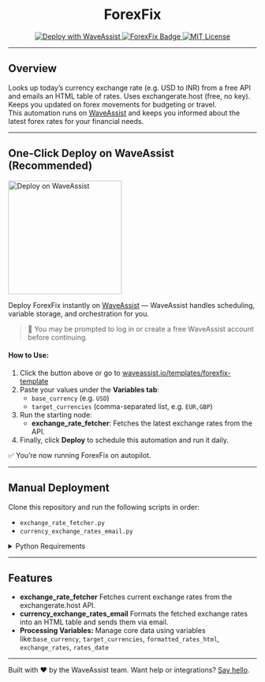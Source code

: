 <h1 align="center">ForexFix</h1>

<p align="center">
  <a href="https://waveassist.io/templates/ForexFix">
    <img src="https://img.shields.io/badge/Deploy_with-WaveAssist-007F3B" alt="Deploy with WaveAssist" />
  </a>
  <a href="https://waveassist.io/templates/forexfix-template">
  <img src="https://img.shields.io/badge/ForexFix-Daily%20Forex%20Rate%20Updates-blue" alt="ForexFix Badge" />
    </a>
  <a href="https://opensource.org/licenses/MIT">
    <img src="https://img.shields.io/badge/License-MIT-yellow.svg" alt="MIT License" />
  </a>
</p>

---

## Overview

Looks up today’s currency exchange rate (e.g. USD to INR) from a free API and emails an HTML table of rates. Uses exchangerate.host (free, no key). Keeps you updated on forex movements for budgeting or travel.  
This automation runs on [WaveAssist](https://waveassist.io) and keeps you informed about the latest forex rates for your financial needs.

---

## One-Click Deploy on WaveAssist (Recommended)

<p>
  <a href="https://waveassist.io/templates/forexfix-template" target="_blank">
    <img src="https://waveassistapps.s3.us-east-1.amazonaws.com/public/Button.png" alt="Deploy on WaveAssist" width="230" />
  </a>
</p>

Deploy ForexFix instantly on [WaveAssist](https://waveassist.io) — WaveAssist handles scheduling, variable storage, and orchestration for you.

> 🔐 You may be prompted to log in or create a free WaveAssist account before continuing.

#### How to Use:

1. Click the button above or go to [waveassist.io/templates/forexfix-template](https://waveassist.io/templates/forexfix-template)
2. Paste your values under the **Variables tab**:
   * `base_currency` (e.g. `USD`)
   * `target_currencies` (comma-separated list, e.g. `EUR,GBP`)
3. Run the starting node:
   - **exchange_rate_fetcher**: Fetches the latest exchange rates from the API.
4. Finally, click **Deploy** to schedule this automation and run it daily.

✅ You’re now running ForexFix on autopilot.

---

## Manual Deployment

Clone this repository and run the following scripts in order:

* `exchange_rate_fetcher.py`
* `currency_exchange_rates_email.py`

<details>
<summary>Python Requirements</summary>
  
_No additional Python requirements specified._
</details>

---

## Features

* **exchange_rate_fetcher** Fetches current exchange rates from the exchangerate.host API.
* **currency_exchange_rates_email** Formats the fetched exchange rates into an HTML table and sends them via email.
* **Processing Variables:**  Manage core data using variables like:`base_currency`, `target_currencies`, `formatted_rates_html`, `exchange_rates`, `rates_date`

---

Built with ❤️ by the WaveAssist team. Want help or integrations? [Say hello](https://waveassist.io).